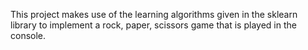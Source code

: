 This project makes use of the learning algorithms given in the sklearn library
to implement a rock, paper, scissors game that is played in the console.